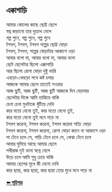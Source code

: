 ## এক্কাগাড়ি

আমার কোলের কাছে ছোট্ট ছেলে<br>
স্বপ্ন জড়ানো তার দুচোখ মেলে<br>
গল্প শুনে, গল্প শুনে, গল্প শুনে<br>
টগবগ, টগবগ, টগবগ গল্পের ছোট্ট ঘোড়া<br>
টগবগ, টগবগ, গল্পের ঘোড়াটার আকাশে ওড়া<br>
আবার বলো মা, আবার বলো মা, আবার বলো<br>
‌ছোট ছেলেটার ছিলো এক্কাগাড়ি<br>
আর ছিলো রোগা ঘোড়া দুষ্টু ভারি<br>
এবড়ো-থেবড়ো পথে কষ্ট চলার<br>
আজকে আমার ছেলে তাতেই সওয়ার<br>
আজ ছুটি, আজ ছুটি, আজ ছুটি আজকে দিন বেড়াবার<br>
ছেলেটার দিকে আমি তাকিয়ে থাকি<br>
চেনা চেনা মুখটাকে খুঁটিয়ে দেখি<br>
কার মতো যেনো তুই, কার মতো যেনো তুই,<br>
কার মতো যেনো তুই মনে পড়ে না<br>
টগবগ করেনা, টগবগ করেনা, টগবগ করেনা সত্যি ঘোড়া<br>
টগবগ করেনা, টগবগ করেনা, রোগা ঘোড়া জানে না আকাশে ওড়া<br>
পা টেনে চলে সে, গাড়ি টেনে চলে সে, বোঝা টেনে চলে<br>
আবার ঘুমিয়ে আছে আমার ছেলে<br>
পখীরাজ দুই ডানা স্বপ্নে মেলে<br>
উড়ে চলে আমি শুধু চেয়ে থাকি<br>
আমার ছেলের মুখে কী যেনো দেখি<br>
কার ছায়া, কার ছায়া, কার ছায়া তোর মুখে মনে পড়ে না<br>

**[⬅️ সূচিপত্র](../readme.md)**
